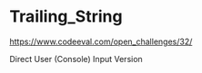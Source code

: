 # Trailing_String
https://www.codeeval.com/open_challenges/32/

Direct User (Console) Input Version
